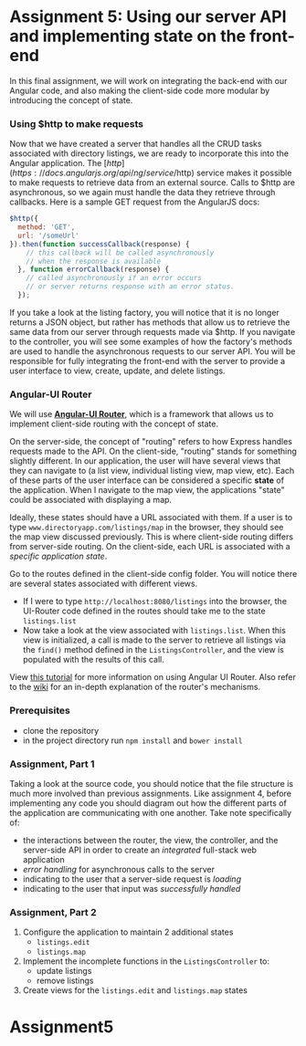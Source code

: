 # Assignment 5: Using our server API and implementing state on the front-end
In this final assignment, we will work on integrating the back-end with our Angular code, and also making the client-side code more modular by introducing the concept of state. 

### Using $http to make requests 
Now that we have created a server that handles all the CRUD tasks associated with directory listings, we are ready to incorporate this into the Angular application. The [$http](https://docs.angularjs.org/api/ng/service/$http) service makes it possible to make requests to retrieve data from an external source. Calls to $http are asynchronous, so we again must handle the data they retrieve through callbacks. Here is a sample GET request from the AngularJS docs: 

```javascript
$http({
  method: 'GET',
  url: '/someUrl'
}).then(function successCallback(response) {
    // this callback will be called asynchronously
    // when the response is available
  }, function errorCallback(response) {
    // called asynchronously if an error occurs
    // or server returns response with an error status.
  });
```

If you take a look at the listing factory, you will notice that it is no longer returns a JSON object, but rather has methods that allow us to retrieve the same data from our server through requests made via $http. If you navigate to the controller, you will see some examples of how the factory's methods are used to handle the asynchronous requests to our server API. You will be responsible for fully integrating the front-end with the server to provide a user interface to view, create, update, and delete listings. 

### Angular-UI Router
We will use [**Angular-UI Router**](https://github.com/angular-ui/ui-router/wiki), which is a framework that allows us to implement client-side routing with the concept of state. 

On the server-side, the concept of "routing" refers to how Express handles requests made to the API. On the client-side, "routing" stands for something slightly different. In our application, the user will have several views that they can navigate to (a list view, individual listing view, map view, etc). Each of these parts of the user interface can be considered a specific **state** of the application. When I navigate to the map view, the applications "state" could be associated with displaying a map. 

Ideally, these states should have a URL associated with them. If a user is to type `www.directoryapp.com/listings/map` in the browser, they should see the map view discussed previously. This is where client-side routing differs from server-side routing. On the client-side, each URL is associated with a *specific application state*. 

Go to the routes defined in the client-side config folder. You will notice there are several states associated with different views. 
- If I were to type `http://localhost:8080/listings` into the browser, the UI-Router code defined in the routes should take me to the state `listings.list`
- Now take a look at the view associated with `listings.list`. When this view is initialized, a call is made to the server to retrieve all listings via the `find()` method defined in the `ListingsController`, and the view is populated with the results of this call.

View [this tutorial](https://scotch.io/tutorials/angular-routing-using-ui-router) for more information on using Angular UI Router. Also refer to the [wiki](https://github.com/angular-ui/ui-router/wiki) for an in-depth explanation of the router's mechanisms. 

### Prerequisites
- clone the repository
- in the project directory run `npm install` and `bower install`

### Assignment, Part 1
Taking a look at the source code, you should notice that the file structure is much more involved than previous assignments. Like assignment 4, before implementing any code you should diagram out how the different parts of the application are communicating with one another. 
Take note specifically of:
   - the interactions between the router, the view, the controller, and the server-side API in order to create an *integrated* full-stack web application
   - *error handling* for asynchronous calls to the server
   - indicating to the user that a server-side request is *loading*
   - indicating to the user that input was *successfully handled*


### Assignment, Part 2
1. Configure the application to maintain 2 additional states
    - `listings.edit`
    - `listings.map`
2. Implement the incomplete functions in the `ListingsController` to: 
    - update listings
    - remove listings
3. Create views for the `listings.edit` and `listings.map` states
# Assignment5
